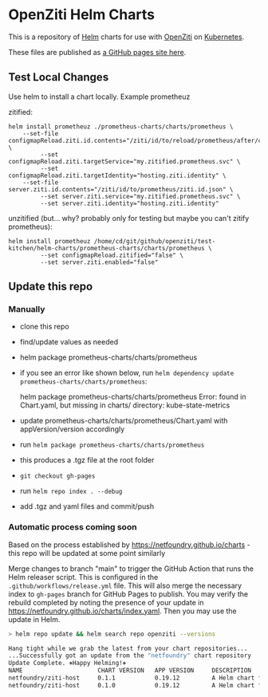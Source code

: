 # OpenZiti Helm Charts

This is a repository of [Helm](https://helm.sh/) charts for use with [OpenZiti](https://openziti.github.io) on [Kubernetes](https://kubernetes.io/).

These files are published as [a GitHub pages site here](https://openziti-test-kitchen.github.io/helm-charts/).

## Test Local Changes

Use helm to install a chart locally. Example prometheuz 

zitified:
```
helm install prometheuz ./prometheus-charts/charts/prometheus \
    --set-file configmapReload.ziti.id.contents="/ziti/id/to/reload/prometheus/after/change.json" \
         --set configmapReload.ziti.targetService="my.zitified.prometheus.svc" \
         --set configmapReload.ziti.targetIdentity="hosting.ziti.identity" \
    --set-file server.ziti.id.contents="/ziti/id/to/prometheus/ziti.id.json" \
         --set server.ziti.service="my.zitified.prometheus.svc" \
         --set server.ziti.identity="hosting.ziti.identity"
```
unzitified (but... why? probably only for testing but maybe you can't zitify prometheus):
```
helm install prometheuz /home/cd/git/github/openziti/test-kitchen/helm-charts/prometheus-charts/charts/prometheus \
         --set configmapReload.zitified="false" \
         --set server.ziti.enabled="false"
```


## Update this repo

### Manually

* clone this repo
* find/update values as needed
* helm package prometheus-charts/charts/prometheus
* if you see an error like shown below, run `helm dependency update prometheus-charts/charts/prometheus`:
    
    helm package prometheus-charts/charts/prometheus
    Error: found in Chart.yaml, but missing in charts/ directory: kube-state-metrics
    
* update prometheus-charts/charts/prometheus/Chart.yaml with appVersion/version accordingly
* run `helm package prometheus-charts/charts/prometheus`
* this produces a .tgz file at the root folder
* `git checkout gh-pages`
* run `helm repo index . --debug`
* add .tgz and yaml files and commit/push

### Automatic process coming soon

Based on the process established by https://netfoundry.github.io/charts - this repo will
be updated at some point similarly

Merge changes to branch "main" to trigger the GitHub Action that runs the Helm releaser script.
 This is configured in the `.github/workflows/release.yml` file. This will also merge the necessary 
 index to `gh-pages` branch for GitHub Pages to publish. You may verify the rebuild completed by 
 noting the presence of your update in https://netfoundry.github.io/charts/index.yaml. Then you may 
 use the update in Helm.

```bash
> helm repo update && helm search repo openziti --versions

Hang tight while we grab the latest from your chart repositories...
...Successfully got an update from the "netfoundry" chart repository
Update Complete. ⎈Happy Helming!⎈
NAME                     CHART VERSION   APP VERSION     DESCRIPTION                
netfoundry/ziti-host     0.1.1           0.19.12         A Helm chart for Kubernetes
netfoundry/ziti-host     0.1.0           0.19.12         A Helm chart for Kubernetes
```
